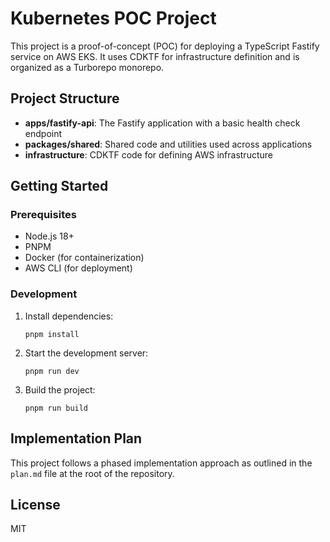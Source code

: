 # Kubernetes POC Project

This project is a proof-of-concept (POC) for deploying a TypeScript Fastify service on AWS EKS. It uses CDKTF for infrastructure definition and is organized as a Turborepo monorepo.

## Project Structure

- **apps/fastify-api**: The Fastify application with a basic health check endpoint
- **packages/shared**: Shared code and utilities used across applications
- **infrastructure**: CDKTF code for defining AWS infrastructure

## Getting Started

### Prerequisites

- Node.js 18+
- PNPM
- Docker (for containerization)
- AWS CLI (for deployment)

### Development

1. Install dependencies:
   ```
   pnpm install
   ```

2. Start the development server:
   ```
   pnpm run dev
   ```

3. Build the project:
   ```
   pnpm run build
   ```

## Implementation Plan

This project follows a phased implementation approach as outlined in the `plan.md` file at the root of the repository.

## License

MIT
